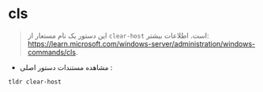 # cls

> این دستور یک نام مستعار از `clear-host` است.
> اطلاعات بیشتر: <https://learn.microsoft.com/windows-server/administration/windows-commands/cls>.

- مشاهده مستندات دستور اصلی :

`tldr clear-host`
